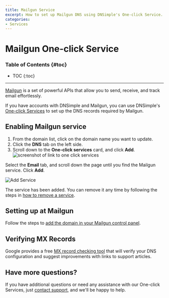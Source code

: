 ```yaml
---
title: Mailgun Service
excerpt: How to set up Mailgun DNS using DNSimple's One-click Service.
categories:
- Services
---
```


# Mailgun One-click Service

### Table of Contents {#toc}

* TOC
{:toc}

---

[Mailgun](http://mailgun.com) is a set of powerful APIs that allow you to send, receive, and track email effortlessly.

If you have accounts with DNSimple and Mailgun, you can use DNSimple's [One-click Services](/categories/services/) to set up the DNS records required by Mailgun.

## Enabling Mailgun service

1. From the domain list, click on the domain name you want to update.
2. Click the **DNS** tab on the left side.
3. Scroll down to the **One-click services** card, and click **Add**.
![screenshot of link to one click services](/files/one-click-services.png)

Select the **Email** tab, and scroll down the page until you find the Mailgun service. Click **Add**.

![Add Service](/files/services-mailgun.png)

The service has been added. You can remove it any time by following the steps in [how to remove a service](/articles/services/#removing-services).

## Setting up at Mailgun

Follow the steps to [add the domain in your Mailgun control panel](https://help.mailgun.com/hc/en-us/articles/203637190-How-Do-I-Add-or-Delete-a-Domain-).

## Verifying MX Records

Google provides a free [MX record checking tool](https://toolbox.googleapps.com/apps/checkmx) that will verify your DNS configuration and suggest improvements with links to support articles.

## Have more questions?

If you have additional questions or need any assistance with our One-click Services, just [contact support](https://dnsimple.com/feedback), and we'll be happy to help.
